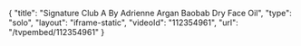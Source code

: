 {
    "title": "Signature Club A By Adrienne Argan   Baobab Dry Face Oil",
    "type": "solo",
    "layout": "iframe-static",
    "videoId": "112354961",
    "url": "\/tvpembed\/112354961"
}